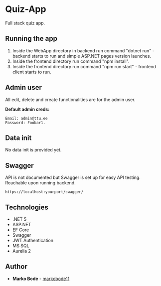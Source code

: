 # Quiz-App

Full stack quiz app.

## Running the app

1. Inside the WebApp directory in backend run command "dotnet run" - backend starts to run and simple ASP.NET pages version launches.
2. Inside the frontend directory run command "npm install".
3. Inside the frontend directory run command "npm run start" - frontend client starts to run.

## Admin user

All edit, delete and create functionalities are for the admin user.

**Default admin creds:**
```
Email: admin@ttu.ee
Password: Foobar1.
```

## Data init

No data init is provided yet.

## Swagger

API is not documented but Swagger is set up for easy API testing. Reachable upon running backend.
```
https://localhost:yourport/swagger/
```

## Technologies
* .NET 5
* ASP.NET
* EF Core
* Swagger
* JWT Authentication
* MS SQL
* Aurelia 2

## Author
* **Marko Bode** - [markobode11](https://github.com/markobode11)
